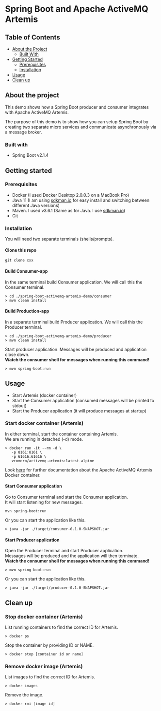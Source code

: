 # Spring Boot and Apache ActiveMQ Artemis
[//]: # (logo here)

## Table of Contents
* [About the Project](#about-the-project)
  * [Built With](#built-with)
* [Getting Started](#getting-started)
  * [Prerequisites](#prerequisites)
  * [Installation](#installation)
* [Usage](#usage)
* [Clean up](#clean-up)




## About the project
This demo shows how a Spring Boot producer and consumer integrates with Apache ActiveMQ Artemis.  

The purpose of this demo is to show how you can setup Spring Boot by creating two separate micro services and communicate asynchronously via a message broker.

### Built with
* Spring Boot v2.1.4

## Getting started
### Prerequisites
* Docker (I used Docker Desktop 2.0.0.3 on a MacBook Pro)
* Java 11 (I am using [sdkman.io](https://sdkman.io) for easy install and switching between different Java versions)
* Maven. I used v3.6.1 (Same as for Java. I use [sdkman.io](https://sdkman.io))
* Git

### Installation

You will need two separate terminals (shells/prompts).


#### Clone this repo
```
git clone xxx
```

#### Build Consumer-app
In the same terminal build Consumer application. We will call this the Consumer terminal.
```
> cd ./spring-boot-activemq-artemis-demo/consumer
> mvn clean install
```

#### Build Production-app
In a separate terminal build Producer application. We will call this the Producer terminal.
```
> cd ./spring-boot-activemq-artemis-demo/producer
> mvn clean install
```
Start producer application. Messages will be produced and application close down.  
__Watch the consumer shell for messages when running this command!__
```
> mvn spring-boot:run
```

## Usage

* Start Artemis (docker container)
* Start the Consumer application (consumed messages will be printed to stdout)
* Start the Producer application (it will produce messages at startup)

### Start docker container (Artemis)
In either terminal, start the container containing Artemis.  
We are running in detached (-d) mode.  
```
> docker run -it --rm -d \
   -p 8161:8161 \
   -p 61616:61616 \
   vromero/activemq-artemis:latest-alpine
```
Look [here](https://github.com/vromero/activemq-artemis-docker) for further documentation about the Apache ActiveMQ Artemis Docker container.

#### Start Consumer application
Go to Consumer terminal and start the Consumer application.   
It will start listening for new messages. 
```
mvn spring-boot:run
```
Or you can start the application like this.
```
> java -jar ./target/consumer-0.1.0-SNAPSHOT.jar
```

#### Start Producer application
Open the Producer terminal and start Producer application.   
Messages will be produced and the application will then terminate.  
__Watch the consumer shell for messages when running this command!__
```
> mvn spring-boot:run
```
Or you can start the application like this.
```
> java -jar ./target/producer-0.1.0-SNAPSHOT.jar
```

## Clean up
### Stop docker container (Artemis)
List running containers to find the correct ID for Artemis.
```
> docker ps
```
Stop the container by providing ID or NAME.
```
> docker stop [container id or name]
```

### Remove docker image (Artemis)
List images to find the correct ID for Artemis.
```
> docker images
```
Remove the image.
```
> docker rmi [image id]
```
